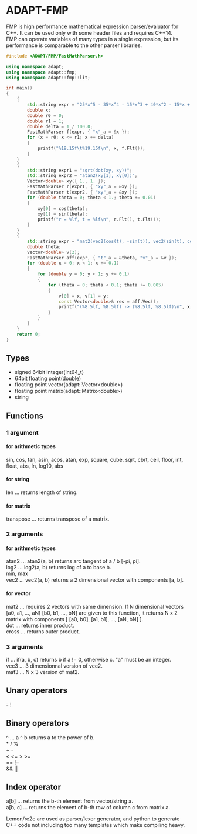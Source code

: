 #  ADAPT-FMP

FMP is high performance mathematical expression parser/evaluator for C++. It can be used only with some header files and requires C++14.  
FMP can operate variables of many types in a single expression, but its performance is comparable to the other parser libraries.

```cpp
#include <ADAPT/FMP/FastMathParser.h>

using namespace adapt;
using namespace adapt::fmp;
using namespace adapt::fmp::lit;

int main()
{
    {
        std::string expr = "25*x^5 - 35*x^4 - 15*x^3 + 40*x^2 - 15*x + 1";
        double x;
        double r0 = 0;
        double r1 = 1;
        double delta = 1 / 100.0;
        FastMathParser f(expr, { "x"_a = &x });
        for (x = r0; x <= r1; x += delta)
        {
            printf("%19.15f\t%19.15f\n", x, f.Flt());
        }
    }
    {
        std::string expr1 = "sqrt(dot(xy, xy))";
        std::string expr2 = "atan2(xy[1], xy[0])";
        Vector<double> xy({ 1., 1. });
        FastMathParser r(expr1, { "xy"_a = &xy });
        FastMathParser t(expr2, { "xy"_a = &xy });
        for (double theta = 0; theta < 1.; theta += 0.01)
        {
            xy[0] = cos(theta);
            xy[1] = sin(theta);
            printf("r = %lf, t = %lf\n", r.Flt(), t.Flt());
        }
    }
    {
        std::string expr = "mat2(vec2(cos(t), -sin(t)), vec2(sin(t), cos(t)))*v + vec2(0.1, 0.5)";
        double theta;
        Vector<double> v(2);
        FastMathParser aff(expr, { "t"_a = &theta, "v"_a = &v });
        for (double x = 0; x < 1; x += 0.1)
        {
            for (double y = 0; y < 1; y += 0.1)
            {
                for (theta = 0; theta < 0.1; theta += 0.005)
                {
                    v[0] = x, v[1] = y;
                    const Vector<double>& res = aff.Vec();
                    printf("(%8.5lf, %8.5lf) -> (%8.5lf, %8.5lf)\n", x, y, res[0], res[1]);
                }
            }
        }
    }
    return 0;
}
```

## Types
*  signed 64bit integer(int64_t)
*  64bit floating point(double)
*  floating point vector(adapt::Vector<double\>)
*  floating point matrix(adapt::Matrix<double\>)
*  string

## Functions
### 1 argument
#### for arithmetic types
sin, cos, tan, asin, acos, atan, exp, square, cube, sqrt, cbrt, ceil, floor, int, float, abs,
ln, log10, abs
#### for string
len ... returns length of string.
#### for matrix
transpose ... returns transpose of a matrix.

### 2 arguments
#### for arithmetic types
atan2 ... atan2(a, b) returns arc tangent of a / b [-pi, pi].  
log2 ... log2(a, b) returns log of a to base b.  
min, max  
vec2 ... vec2(a, b) returns a 2 dimensional vector with components [a, b].
#### for vector
mat2 ... requires 2 vectors with same dimension. If N dimensional vectors [a0, a1, ..., aN] [b0, b1, ..., bN] are given to this function, it returns N x 2 matrix with components [ [a0, b0], [a1, b1], ..., [aN, bN] ].  
dot ... returns inner product.  
cross ... returns outer product.  


### 3 arguments
if ... if(a, b, c) returns b if a != 0, otherwise c. "a" must be an integer.  
vec3 ... 3 dimensionnal version of vec2.  
mat3 ... N x 3 version of mat2.  

## Unary operators
\- !

## Binary operators
^ ... a ^ b returns a to the power of b.  
\* / %  
\+ \-   
< <= > >=  
== !=  
&& ||  

## Index operator
a[b] ... returns the b-th element from vector/string a.  
a[b, c] ... returns the element of b-th row of column c from matrix a.  

Lemon/re2c are used as parser/lexer generator, and python to generate C++ code not including too many templates which make compiling heavy.
